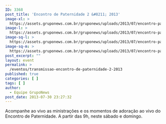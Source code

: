 ```yaml
---
ID: 3368
post_title: 'Encontro de Paternidade 2 &#8211; 2013'
image-xl: >
  https://assets.gruponews.com.br/gruponews/uploads/2013/07/encontro-paternidade-2013-transmissao.jpg
image-l: >
  https://assets.gruponews.com.br/gruponews/uploads/2013/07/encontro-paternidade-2013-transmissao.jpg
image-sq-l: >
  https://assets.gruponews.com.br/gruponews/uploads/2013/07/encontro-paternidade-2013-transmissao.jpg
image-sq-m: >
  https://assets.gruponews.com.br/gruponews/uploads/2013/07/encontro-paternidade-2013-transmissao-720x353.jpg
post_excerpt: ""
layout: event
permalink: >
  /eventos/transmissao-encontro-de-paternidade-2-2013
published: true
categories: [ ]
tags: [ ]
author:
  - Equipe GrupoNews
post_date: 2013-07-30 23:27:32
---
```

Acompanhe ao vivo as ministrações e os momentos de adoração ao vivo do Encontro de Paternidade. A partir das 9h, neste sábado e domingo.